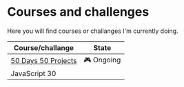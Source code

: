 # Courses and challenges

Here you will find courses or challanges I'm currently doing.

| Course/challange                                                                                              | State      |
| ------------------------------------------------------------------------------------------------------------- | ---------- |
| [50 Days 50 Projects](https://github.com/MatsHaby/Courses-and-challenges/tree/main/50%20projects%2050%20days) | 🎮 Ongoing |
| JavaScript 30                                                                                                 |            |
